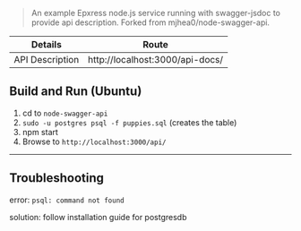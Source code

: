 > An example Epxress node.js service running with swagger-jsdoc to provide api description.
> Forked from  mjhea0/node-swagger-api.


| Details        | Route    |
| ------------- |:-------------:| 
| API Description  |  http://localhost:3000/api-docs/ | 


## Build and Run (Ubuntu)

1. cd to `node-swagger-api`
2. `sudo -u postgres psql -f puppies.sql` (creates the table)
2. npm start
3. Browse to `http://localhost:3000/api/`



-----------------------------------
## Troubleshooting

error: `psql: command not found`

solution: follow installation guide for postgresdb
